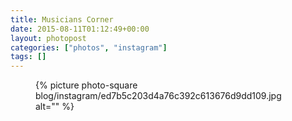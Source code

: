 ```yaml
---
title: Musicians Corner
date: 2015-08-11T01:12:49+00:00
layout: photopost
categories: ["photos", "instagram"]
tags: []
---
```


<figure class="photo photo--square">
  {% picture photo-square blog/instagram/ed7b5c203d4a76c392c613676d9dd109.jpg alt="" %}
</figure>


